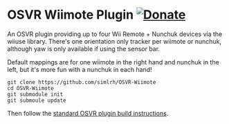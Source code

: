 # OSVR Wiimote Plugin [![Donate](https://nourish.je/assets/images/donate.svg)](http://ko-fi.com/A250KJT)

An OSVR plugin providing up to four Wii Remote + Nunchuk devices via the wiiuse library. There's one orientation only tracker per wiimote or nunchuk, although yaw is only available if using the sensor bar.

Default mappings are for one wiimote in the right hand and nunchuk in the left, but it's more fun with a nunchuk in each hand!

    git clone https://github.com/simlrh/OSVR-Wiimote
	cd OSVR-Wiimote
	git submodule init
	git submoule update
	
Then follow the [standard OSVR plugin build instructions](http://resource.osvr.com/docs/OSVR-Core/TopicWritingDevicePlugin.html).
